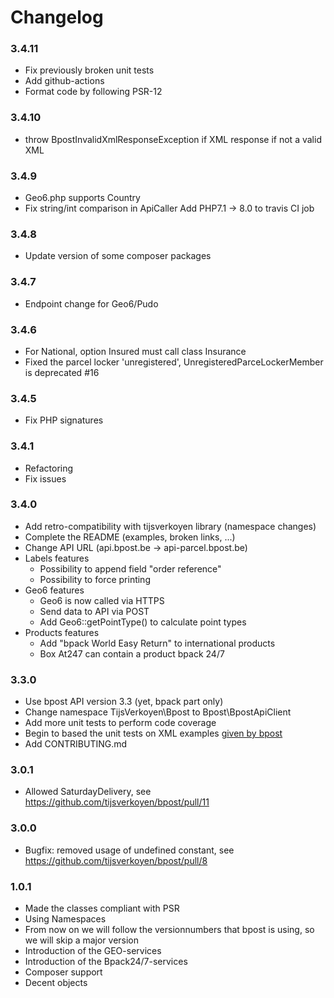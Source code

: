 # Changelog

### 3.4.11

* Fix previously broken unit tests
* Add github-actions
* Format code by following PSR-12

### 3.4.10

* throw BpostInvalidXmlResponseException if XML response if not a valid XML

### 3.4.9

* Geo6.php supports Country
* Fix string/int comparison in ApiCaller
Add PHP7.1 -> 8.0 to travis CI job

### 3.4.8

* Update version of some composer packages

### 3.4.7

* Endpoint change for Geo6/Pudo

### 3.4.6

* For National, option Insured must call class Insurance
* Fixed the parcel locker 'unregistered', UnregisteredParceLockerMember is deprecated #16

### 3.4.5

* Fix PHP signatures

### 3.4.1

* Refactoring
* Fix issues

### 3.4.0

* Add retro-compatibility with tijsverkoyen library (namespace changes)
* Complete the README (examples, broken links, ...)
* Change API URL (api.bpost.be -> api-parcel.bpost.be)
* Labels features
  * Possibility to append field "order reference"
  * Possibility to force printing
* Geo6 features
  * Geo6 is now called via HTTPS
  * Send data to API via POST
  * Add Geo6::getPointType() to calculate point types
* Products features
  * Add "bpack World Easy Return" to international products
  * Box At247 can contain a product bpack 24/7

### 3.3.0

* Use bpost API version 3.3 (yet, bpack part only)
* Change namespace TijsVerkoyen\Bpost to Bpost\BpostApiClient
* Add more unit tests to perform code coverage
* Begin to based the unit tests on XML examples [given by bpost](http://bpost.freshdesk.com/support/solutions/articles/4000037653-where-can-i-find-the-bpack-integration-manual-examples-and-xsd-s-)
* Add CONTRIBUTING.md

### 3.0.1

* Allowed SaturdayDelivery, see https://github.com/tijsverkoyen/bpost/pull/11

### 3.0.0

* Bugfix: removed usage of undefined constant, see https://github.com/tijsverkoyen/bpost/pull/8


### 1.0.1

* Made the classes compliant with PSR
* Using Namespaces
* From now on we will follow the versionnumbers that bpost is using, so we will
  skip a major version
* Introduction of the GEO-services
* Introduction of the Bpack24/7-services
* Composer support
* Decent objects
